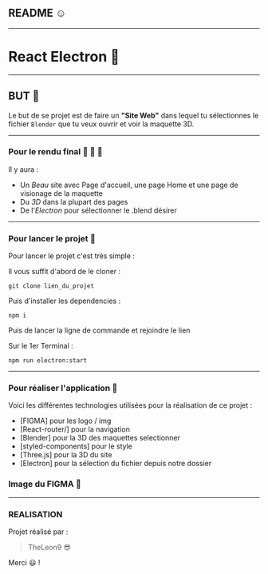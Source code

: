 ## README :relaxed:

--------------------------

# React Electron :wave:

--------------------------

## BUT :raised_eyebrow:

Le but de se projet est de faire un **"Site Web"** dans lequel tu sélectionnes le fichier `Blender` que tu veux ouvrir et voir la maquette 3D.

--------------------------

### Pour le rendu final :mechanical_arm: :muscle: :handshake:

Il y aura :
- Un *Beau* site avec Page d'accueil, une page Home et une page de visionage de la maquette
- Du *3D* dans la plupart des pages
- De l'*Electron* pour sélectionner le .blend désirer

--------------------------

### Pour lancer le projet :thinking:

Pour lancer le projet c'est très simple :

Il vous suffit d'abord de le cloner :
```
git clone lien_du_projet
```

Puis d'installer les dependencies :
```
npm i
```

Puis de lancer la ligne de commande et rejoindre le lien

Sur le 1er Terminal :
```
npm run electron:start
```
--------------------------

### Pour réaliser l'application :exploding_head:

Voici les différentes technologies utilisées pour la réalisation de ce projet :
* [FIGMA] pour les logo / img
* [React-router/] pour la navigation
* [Blender] pour la 3D des maquettes selectionner
* [styled-components]  pour le style
* [Three.js]  pour la 3D du site
* [Electron] pour la sélection du fichier depuis notre dossier

### Image du FIGMA :eyes:	

--------------------------

### REALISATION

Projet réalisé par :

> TheLeon9 :sunglasses:

Merci :smiley: !

